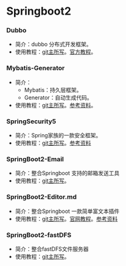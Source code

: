 # Springboot2

### Dubbo 
- 简介：dubbo 分布式开发框架。
- 使用教程：[git主所写](https://www.jianshu.com/p/0579ce1509ea)。[官方教程](https://github.com/apache/incubator-dubbo-spring-boot-project)。

### Mybatis-Generator
- 简介：
  - Mybatis：持久层框架。
  - Generator：自动生成代码。
- 使用教程：[git主所写](https://www.jianshu.com/p/ffdc534ed1d5)。[参考资料](https://blog.csdn.net/winter_chen001/article/details/77249029)。

### SpringSecurity5
- 简介：Spring家族的一款安全框架。
- 使用教程：[git主所写](https://www.jianshu.com/p/ebf5aed50984)。[参考资料](https://blog.csdn.net/yin380697242/article/details/51893397)

### SpringBoot2-Email
- 简介：整合Springboot 支持的邮箱发送工具
- 使用教程：[git主所写](https://www.jianshu.com/p/16cfcfbedecc)。

### SpringBoot2-Editor.md
- 简介：整合Springboot 一款简单富文本插件
- 使用教程：[git主所写](https://www.jianshu.com/p/a40bf110cffb)。[官网教程](https://pandao.github.io/editor.md/examples/index.html)。[参考资料](https://www.cnblogs.com/liujiaxian/p/6336841.html)


### SpringBoot2-fastDFS
- 简介：整合fastDFS文件服务器
- 使用教程：[git主所写](https://www.jianshu.com/p/ae55f59086c5)。
